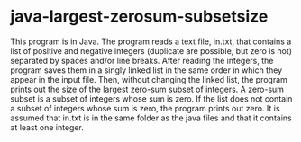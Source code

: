 # java-largest-zerosum-subsetsize
This program is in Java.  The program reads a text file, in.txt, that contains a list of positive and negative integers (duplicate are possible, but zero is not) separated by spaces and/or line breaks. After reading the integers, the program saves them in a singly linked list in the same order in which they appear in the input file. Then, without changing the linked list, the program prints out the size of the largest zero-sum subset of integers. A zero-sum subset is a subset of integers whose sum is zero. If the list does not contain a subset of integers whose sum is zero, the program prints out zero. It is assumed that in.txt is in the same folder as the java files and that it contains at least one integer.
